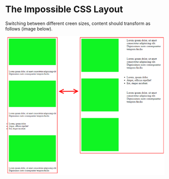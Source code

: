 # The Impossible CSS Layout

Switching between different creen sizes, content should transform as follows (image below).

![Image of a Challenge layout](challenge.png)
